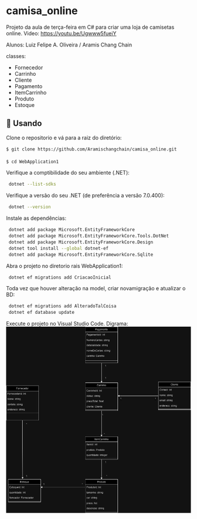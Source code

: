 # camisa_online

Projeto da aula de terça-feira em C# para criar uma loja de camisetas online.
Video: https://youtu.be/Ugwww5fueiY

Alunos:
Luiz Felipe A. Oliveira / 
Aramis Chang Chain

classes:

- Fornecedor
- Carrinho
- Cliente
- Pagamento
- ItemCarrinho
- Produto
- Estoque

## 🏁 Usando

Clone o repositorio e vá para a raiz do diretório:

```bash
$ git clone https://github.com/Aramischangchain/camisa_online.git

$ cd WebApplication1
```

Verifique a comptibilidade do seu ambiente (.NET):

```bash
 dotnet --list-sdks
```

Verifique a versão do seu .NET (de preferência a versão 7.0.400):

```bash
 dotnet --version
```

Instale as dependências:

```bash
 dotnet add package Microsoft.EntityFrameworkCore
 dotnet add package Microsoft.EntityFrameworkCore.Tools.DotNet
 dotnet add package Microsoft.EntityFrameworkCore.Design
 dotnet tool install --global dotnet-ef
 dotnet add package Microsoft.EntityFrameworkCore.Sqlite
```

Abra o projeto no diretorio rais WebApplication1:

```bash
 dotnet ef migrations add CriacaoInicial
```

Toda vez que houver alteração na model, criar novamigração e atualizar o BD:

```bash
 dotnet ef migrations add AlteradoTalCoisa
 dotnet ef database update
```

Execute o projeto no Visual Studio Code.
Digrama:
<a href="https://github.com/Aramischangchain/camisa_online">
<img src="imagem drawio/diagrama.png" alt="diagrama de classes" width="1500" heigh="1500">
</a>
